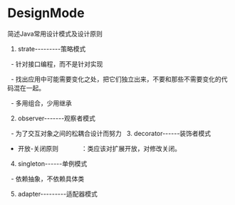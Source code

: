# DesignMode
简述Java常用设计模式及设计原则

1. strate---------策略模式

   -  针对接口编程，而不是针对实现
   
   -  找出应用中可能需要变化之处，把它们独立出来，不要和那些不需要变化的代码混在一起。
   
   -  多用组合，少用继承
   
2. observer-------观察者模式

   - 为了交互对象之间的松耦合设计而努力
   
3. decorator------装饰者模式

   - 开放-关闭原则
              ：类应该对扩展开放，对修改关闭。
   
4. singleton------单例模式

   -  依赖抽象，不依赖具体类

5. adapter---------适配器模式 
